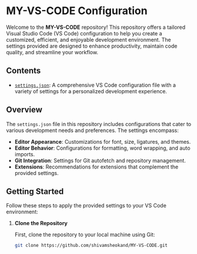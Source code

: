 # MY-VS-CODE Configuration

Welcome to the **MY-VS-CODE** repository! This repository offers a tailored Visual Studio Code (VS Code) configuration to help you create a customized, efficient, and enjoyable development environment. The settings provided are designed to enhance productivity, maintain code quality, and streamline your workflow.

## Contents

- [`settings.json`](settings.json): A comprehensive VS Code configuration file with a variety of settings for a personalized development experience.

## Overview

The `settings.json` file in this repository includes configurations that cater to various development needs and preferences. The settings encompass:

- **Editor Appearance**: Customizations for font, size, ligatures, and themes.
- **Editor Behavior**: Configurations for formatting, word wrapping, and auto imports.
- **Git Integration**: Settings for Git autofetch and repository management.
- **Extensions**: Recommendations for extensions that complement the provided settings.

## Getting Started

Follow these steps to apply the provided settings to your VS Code environment:

1. **Clone the Repository**

   First, clone the repository to your local machine using Git:

   ```bash
   git clone https://github.com/shivamsheokand/MY-VS-CODE.git
